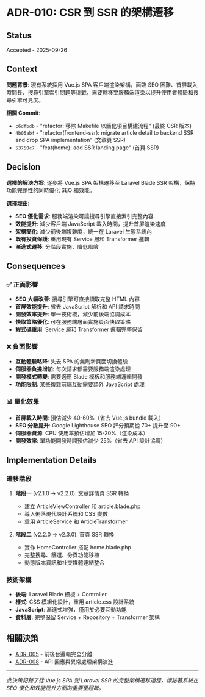 # ADR-010: CSR 到 SSR 的架構遷移

## Status
Accepted - 2025-09-26

## Context
**問題背景**: 現有系統採用 Vue.js SPA 客戶端渲染架構，面臨 SEO 困難、首屏載入時間長、搜尋引擎索引問題等挑戰，需要轉移至服務端渲染以提升使用者體驗和搜尋引擎可見度。

**相關 Commit**: 
- `c6dfbdb` - "refactor: 移除 Makefile 以簡化項目構建流程" (最終 CSR 版本)
- `4b05abf` - "refactor(frontend-ssr): migrate article detail to backend SSR and drop SPA implementation" (文章頁 SSR)
- `53750c7` - "feat(home): add SSR landing page" (首頁 SSR)

## Decision
**選擇的解決方案**: 逐步將 Vue.js SPA 架構遷移至 Laravel Blade SSR 架構，保持功能完整性的同時優化 SEO 和效能。

**選擇理由**:
- **SEO 優化需求**: 服務端渲染可讓搜尋引擎直接索引完整內容
- **效能提升**: 減少客戶端 JavaScript 載入時間，提升首屏渲染速度  
- **架構簡化**: 減少前後端複雜度，統一在 Laravel 生態系統內
- **既有投資保護**: 重用現有 Service 層和 Transformer 邏輯
- **漸進式遷移**: 分階段實施，降低風險

## Consequences

### ✅ 正面影響
- **SEO 大幅改善**: 搜尋引擎可直接讀取完整 HTML 內容
- **首屏效能提升**: 省去 JavaScript 解析和 API 請求時間
- **開發效率提升**: 單一技術棧，減少前後端協調成本
- **快取策略優化**: 可在服務端層面實施頁面快取策略
- **程式碼重用**: Service 層和 Transformer 邏輯完整保留

### ❌ 負面影響  
- **互動體驗略降**: 失去 SPA 的無刷新頁面切換體驗
- **伺服器負擔增加**: 每次請求都需要服務端渲染處理
- **開發模式轉變**: 需要適應 Blade 模板和服務端邏輯開發
- **功能限制**: 某些複雜前端互動需要額外 JavaScript 處理

### 📊 量化效果
- **首屏載入時間**: 預估減少 40-60%（省去 Vue.js bundle 載入）
- **SEO 分數提升**: Google Lighthouse SEO 評分預期從 70+ 提升至 90+
- **伺服器資源**: CPU 使用率預估增加 15-20%（渲染成本）
- **開發效率**: 單功能開發時間預估減少 25%（省去 API 設計協調）

## Implementation Details

### 遷移階段
1. **階段一** (v2.1.0 → v2.2.0): 文章詳情頁 SSR 轉換
   - 建立 ArticleViewController 和 article.blade.php
   - 導入俐落現代設計系統和 CSS 變數
   - 重用 ArticleService 和 ArticleTransformer
   
2. **階段二** (v2.2.0 → v2.3.0): 首頁 SSR 轉換
   - 實作 HomeController 搭配 home.blade.php
   - 完整搜尋、篩選、分頁功能移植
   - 動態版本資訊和社交媒體連結整合

### 技術架構
- **後端**: Laravel Blade 模板 + Controller
- **樣式**: CSS 模組化設計，重用 article.css 設計系統
- **JavaScript**: 漸進式增強，僅用於必要互動功能
- **資料層**: 完整保留 Service + Repository + Transformer 架構

## 相關決策
- [ADR-005](005-frontend-backend-separation.md) - 前後台邏輯完全分離
- [ADR-008](008-api-response-architecture.md) - API 回應與異常處理架構演進

---

*此決策記錄了從 Vue.js SPA 到 Laravel SSR 的完整架構遷移過程，標誌著系統在 SEO 優化和效能提升方面的重要里程碑。*